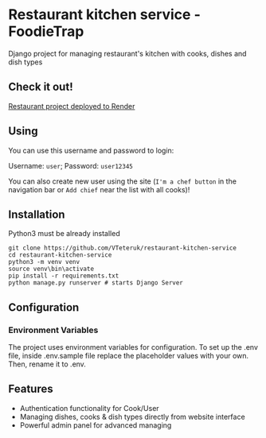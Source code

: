 # Restaurant kitchen service - FoodieTrap

Django project for managing restaurant's kitchen with cooks, dishes and dish types

## Check it out!

[Restaurant project deployed to Render](https://restaurant-kitchen-service-rlsl.onrender.com)

## Using

You can use this username and password to login:

Username: `user`; Password: `user12345`

You can also create new user using the site (`I'm a chef button` in the navigation bar or `Add chief` near the list with all cooks)!

## Installation

Python3 must be already installed

```shell
git clone https://github.com/VTeteruk/restaurant-kitchen-service
cd restaurant-kitchen-service
python3 -m venv venv
source venv\bin\activate
pip install -r requirements.txt
python manage.py runserver # starts Django Server
```

## Configuration

### Environment Variables

The project uses environment variables for configuration.
To set up the .env file, inside .env.sample file replace the placeholder values with your own. Then, rename it to .env.

## Features

* Authentication functionality for Cook/User
* Managing dishes, cooks & dish types directly from website interface
* Powerful admin panel for advanced managing
